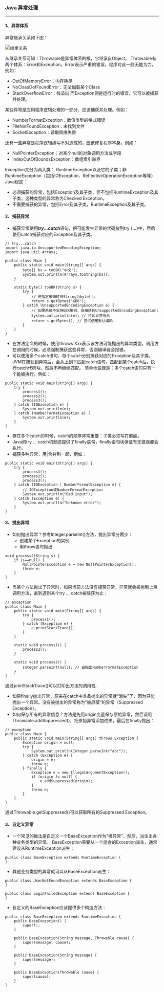 ### Java 异常处理

---

#### 1、异常体系
异常继承关系如下图：

![继承关系](./imgs/继承关系.png "继承关系")

从继承关系可知：Throwable是异常体系的根，它继承自Object。
Throwable有两个体系：Error和Exception，Error表示严重的错误，程序对此一般无能为力，例如：
- OutOfMemoryError：内存耗尽
- NoClassDefFoundError：无法加载某个Class
- StackOverflowError：栈溢出
而Exception则是运行时的错误，它可以被捕获并处理。

某些异常是应用程序逻辑处理的一部分，应该捕获并处理。例如：
- NumberFormatException：数值类型的格式错误
- FileNotFoundException：未找到文件
- SocketException：读取网络失败

还有一些异常是程序逻辑编写不对造成的，应该修复程序本身。例如：
- NullPointerException：对某个null的对象调用方法或字段
- IndexOutOfBoundsException：数组索引越界

Exception又分为两大类： RuntimeException以及它的子类；非RuntimeException（包括IOException、ReflectiveOperationException等等）
Java规定：
- 必须捕获的异常，包括Exception及其子类，但不包括RuntimeException及其子类，这种类型的异常称为Checked Exception。
- 不需要捕获的异常，包括Error及其子类，RuntimeException及其子类。

#### 2、捕获异常
- 捕获异常使用***try...catch***语句，把可能发生异常的代码放到try {...}中，然后使用catch捕获对应的Exception及其子类。
```aiignore
// try...catch
import java.io.UnsupportedEncodingException;
import java.util.Arrays;

public class Main {
    public static void main(String[] args) {
        byte[] bs = toGBK("中文");
        System.out.println(Arrays.toString(bs));
    }

    static byte[] toGBK(String s) {
        try {
            // 用指定编码转换String为byte[]:
            return s.getBytes("GBK");
        } catch (UnsupportedEncodingException e) {
            // 如果系统不支持GBK编码，会捕获到UnsupportedEncodingException:
            System.out.println(e); // 打印异常信息
            return s.getBytes(); // 尝试使用默认编码
        }
    }
}
```
- 在方法定义的时候，使用throws Xxx表示该方法可能抛出的异常类型。调用方在调用的时候，必须强制捕获这些异常，否则编译器会报错。
- 可以使用多个catch语句，每个catch分别捕获对应的Exception及其子类。JVM在捕获到异常后，会从上到下匹配catch语句，匹配到某个catch后，执行catch代码块，然后不再继续匹配。
简单地说就是：多个catch语句只有一个能被执行。例如：
```
public static void main(String[] args) {
    try {
        process1();
        process2();
        process3();
    } catch (IOException e) {
        System.out.println(e);
    } catch (NumberFormatException e) {
        System.out.println(e);
    }
}
```
- 存在多个catch的时候，catch的顺序非常重要：子类必须写在前面。
- Java的try ... catch机制还提供了finally语句，finally语句块保证有无错误都会执行。
- 捕获多种异常，用|合并到一起，例如：
```aiignore
public static void main(String[] args) {
    try {
        process1();
        process2();
        process3();
    } catch (IOException | NumberFormatException e) {
        // IOException或NumberFormatException
        System.out.println("Bad input");
    } catch (Exception e) {
        System.out.println("Unknown error");
    }
}
```

#### 3、抛出异常
- 如何抛出异常？参考Integer.parseInt()方法，抛出异常分两步：
  - 创建某个Exception的实例
  - 用throw语句抛出
```aiignore
void process2(String s) {
    if (s==null) {
        NullPointerException e = new NullPointerException();
        throw e;
    }
}
```
- 当某个方法抛出了异常时，如果当前方法没有捕获异常，异常就会被抛到上层调用方法，直到遇到某个try ... catch被捕获为止：
```aiignore
// exception
public class Main {
    public static void main(String[] args) {
        try {
            process1();
        } catch (Exception e) {
            e.printStackTrace();
        }
    }

    static void process1() {
        process2();
    }

    static void process2() {
        Integer.parseInt(null); // 会抛出NumberFormatException
    }
}
```
通过printStackTrace()可以打印出方法的调用栈.
- 如果finally抛出异常，原来在catch中准备抛出的异常就“消失”了，因为只能抛出一个异常。没有被抛出的异常称为“被屏蔽”的异常（Suppressed Exception）。
- 如何保存所有的异常信息？方法是先用origin变量保存原始异常，然后调用Throwable.addSuppressed()，把原始异常添加进来，最后在finally抛出：
```aiignore
// exception
public class Main {
    public static void main(String[] args) throws Exception {
        Exception origin = null;
        try {
            System.out.println(Integer.parseInt("abc"));
        } catch (Exception e) {
            origin = e;
            throw e;
        } finally {
            Exception e = new IllegalArgumentException();
            if (origin != null) {
                e.addSuppressed(origin);
            }
            throw e;
        }
    }
}
```
通过Throwable.getSuppressed()可以获取所有的Suppressed Exception。

#### 3、自定义异常
- 一个常见的做法是自定义一个BaseException作为“根异常”，然后，派生出各种业务类型的异常。
BaseException需要从一个适合的Exception派生，通常建议从RuntimeException派生：
```aiignore
public class BaseException extends RuntimeException {
}
```
- 其他业务类型的异常就可以从BaseException派生：
```aiignore
public class UserNotFoundException extends BaseException {
}

public class LoginFailedException extends BaseException {
}
```
- 自定义的BaseException应该提供多个构造方法：
```aiignore
public class BaseException extends RuntimeException {
    public BaseException() {
        super();
    }

    public BaseException(String message, Throwable cause) {
        super(message, cause);
    }

    public BaseException(String message) {
        super(message);
    }

    public BaseException(Throwable cause) {
        super(cause);
    }
}
```




